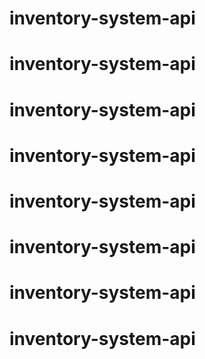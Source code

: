 # inventory-system-api
# inventory-system-api
# inventory-system-api
# inventory-system-api
# inventory-system-api
# inventory-system-api
# inventory-system-api
# inventory-system-api
